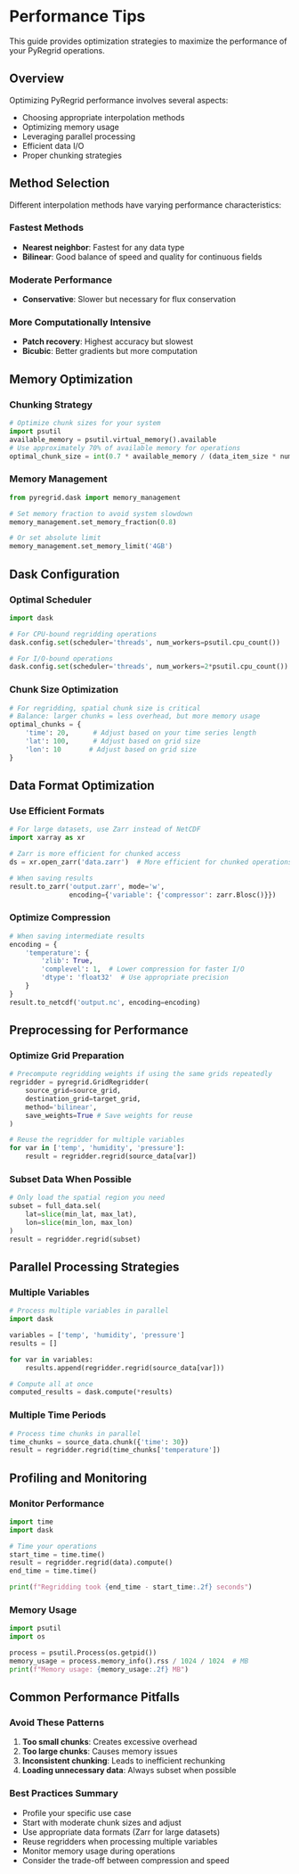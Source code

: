 # Performance Tips

This guide provides optimization strategies to maximize the performance of your PyRegrid operations.

## Overview

Optimizing PyRegrid performance involves several aspects:

- Choosing appropriate interpolation methods
- Optimizing memory usage
- Leveraging parallel processing
- Efficient data I/O
- Proper chunking strategies

## Method Selection

Different interpolation methods have varying performance characteristics:

### Fastest Methods
- **Nearest neighbor**: Fastest for any data type
- **Bilinear**: Good balance of speed and quality for continuous fields

### Moderate Performance
- **Conservative**: Slower but necessary for flux conservation

### More Computationally Intensive
- **Patch recovery**: Highest accuracy but slowest
- **Bicubic**: Better gradients but more computation

## Memory Optimization

### Chunking Strategy
```python
# Optimize chunk sizes for your system
import psutil
available_memory = psutil.virtual_memory().available
# Use approximately 70% of available memory for operations
optimal_chunk_size = int(0.7 * available_memory / (data_item_size * num_arrays))
```

### Memory Management
```python
from pyregrid.dask import memory_management

# Set memory fraction to avoid system slowdown
memory_management.set_memory_fraction(0.8)

# Or set absolute limit
memory_management.set_memory_limit('4GB')
```

## Dask Configuration

### Optimal Scheduler
```python
import dask

# For CPU-bound regridding operations
dask.config.set(scheduler='threads', num_workers=psutil.cpu_count())

# For I/O-bound operations
dask.config.set(scheduler='threads', num_workers=2*psutil.cpu_count())
```

### Chunk Size Optimization
```python
# For regridding, spatial chunk size is critical
# Balance: larger chunks = less overhead, but more memory usage
optimal_chunks = {
    'time': 20,      # Adjust based on your time series length
    'lat': 100,      # Adjust based on grid size
    'lon': 10       # Adjust based on grid size
}
```

## Data Format Optimization

### Use Efficient Formats
```python
# For large datasets, use Zarr instead of NetCDF
import xarray as xr

# Zarr is more efficient for chunked access
ds = xr.open_zarr('data.zarr')  # More efficient for chunked operations

# When saving results
result.to_zarr('output.zarr', mode='w', 
               encoding={'variable': {'compressor': zarr.Blosc()}})
```

### Optimize Compression
```python
# When saving intermediate results
encoding = {
    'temperature': {
        'zlib': True,
        'complevel': 1,  # Lower compression for faster I/O
        'dtype': 'float32'  # Use appropriate precision
    }
}
result.to_netcdf('output.nc', encoding=encoding)
```

## Preprocessing for Performance

### Optimize Grid Preparation
```python
# Precompute regridding weights if using the same grids repeatedly
regridder = pyregrid.GridRegridder(
    source_grid=source_grid,
    destination_grid=target_grid,
    method='bilinear',
    save_weights=True # Save weights for reuse
)

# Reuse the regridder for multiple variables
for var in ['temp', 'humidity', 'pressure']:
    result = regridder.regrid(source_data[var])
```

### Subset Data When Possible
```python
# Only load the spatial region you need
subset = full_data.sel(
    lat=slice(min_lat, max_lat),
    lon=slice(min_lon, max_lon)
)
result = regridder.regrid(subset)
```

## Parallel Processing Strategies

### Multiple Variables
```python
# Process multiple variables in parallel
import dask

variables = ['temp', 'humidity', 'pressure']
results = []

for var in variables:
    results.append(regridder.regrid(source_data[var]))

# Compute all at once
computed_results = dask.compute(*results)
```

### Multiple Time Periods
```python
# Process time chunks in parallel
time_chunks = source_data.chunk({'time': 30})
result = regridder.regrid(time_chunks['temperature'])
```

## Profiling and Monitoring

### Monitor Performance
```python
import time
import dask

# Time your operations
start_time = time.time()
result = regridder.regrid(data).compute()
end_time = time.time()

print(f"Regridding took {end_time - start_time:.2f} seconds")
```

### Memory Usage
```python
import psutil
import os

process = psutil.Process(os.getpid())
memory_usage = process.memory_info().rss / 1024 / 1024  # MB
print(f"Memory usage: {memory_usage:.2f} MB")
```

## Common Performance Pitfalls

### Avoid These Patterns
1. **Too small chunks**: Creates excessive overhead
2. **Too large chunks**: Causes memory issues
3. **Inconsistent chunking**: Leads to inefficient rechunking
4. **Loading unnecessary data**: Always subset when possible

### Best Practices Summary
- Profile your specific use case
- Start with moderate chunk sizes and adjust
- Use appropriate data formats (Zarr for large datasets)
- Reuse regridders when processing multiple variables
- Monitor memory usage during operations
- Consider the trade-off between compression and speed